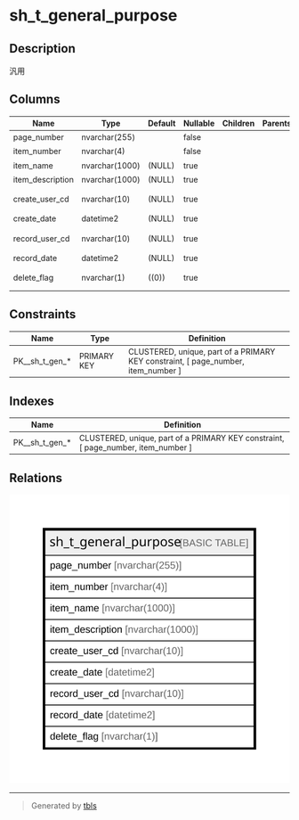 # sh_t_general_purpose

## Description

汎用

## Columns

| Name | Type | Default | Nullable | Children | Parents | Comment |
| ---- | ---- | ------- | -------- | -------- | ------- | ------- |
| page_number | nvarchar(255) |  | false |  |  | 画面CD |
| item_number | nvarchar(4) |  | false |  |  | 項目CD |
| item_name | nvarchar(1000) | (NULL) | true |  |  | 項目名 |
| item_description | nvarchar(1000) | (NULL) | true |  |  | 項目説明 |
| create_user_cd | nvarchar(10) | (NULL) | true |  |  | 作成者コード |
| create_date | datetime2 | (NULL) | true |  |  | 作成日時 |
| record_user_cd | nvarchar(10) | (NULL) | true |  |  | 更新者コード |
| record_date | datetime2 | (NULL) | true |  |  | 更新日時 |
| delete_flag | nvarchar(1) | ((0)) | true |  |  | 削除フラグ |

## Constraints

| Name | Type | Definition |
| ---- | ---- | ---------- |
| PK__sh_t_gen_* | PRIMARY KEY | CLUSTERED, unique, part of a PRIMARY KEY constraint, [ page_number, item_number ] |

## Indexes

| Name | Definition |
| ---- | ---------- |
| PK__sh_t_gen_* | CLUSTERED, unique, part of a PRIMARY KEY constraint, [ page_number, item_number ] |

## Relations

![er](sh_t_general_purpose.svg)

---

> Generated by [tbls](https://github.com/k1LoW/tbls)
